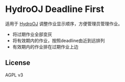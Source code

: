 # HydroOJ Deadline First

适用于 [HydroOJ](//hydro.js.org) 调整作业显示顺序，方便管理员管理作业。



- 将过期作业全部变灰
- 将有效期内的作业，按照deadline由近到远排列
- 有效期内的作业排在过期作业上边



## License

AGPL v3 
